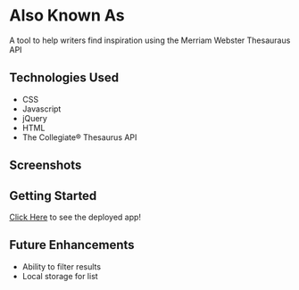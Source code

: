 
# Also Known As

A tool to help writers find inspiration using the Merriam Webster Thesauraus API

## Technologies Used
- CSS
- Javascript
- jQuery
- HTML
- The Collegiate® Thesaurus API

## Screenshots

## Getting Started
[Click Here](https://sjlelait.github.io/also-knows-as/) to see the deployed app!

## Future Enhancements
- Ability to filter results
- Local storage for list




